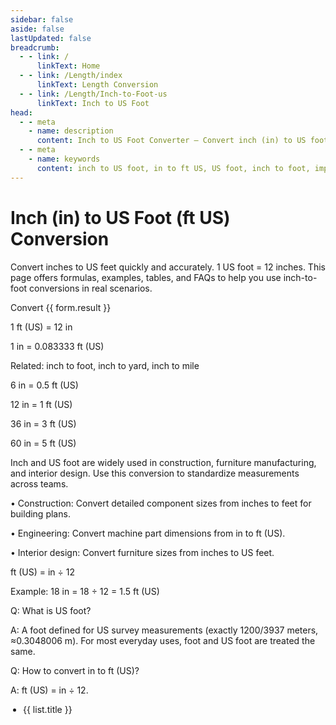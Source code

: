 ```yaml
---
sidebar: false
aside: false
lastUpdated: false
breadcrumb:
  - - link: /
      linkText: Home
  - - link: /Length/index
      linkText: Length Conversion
  - - link: /Length/Inch-to-Foot-us
      linkText: Inch to US Foot
head:
  - - meta
    - name: description
      content: Inch to US Foot Converter — Convert inch (in) to US foot (ft US) with accurate formulas and tables. Suitable for engineering and construction.
  - - meta
    - name: keywords
      content: inch to US foot, in to ft US, US foot, inch to foot, imperial units, length conversion, unit converter, measurement
---
```


# Inch (in) to US Foot (ft US) Conversion

Convert inches to US feet quickly and accurately. 1 US foot = 12 inches. This page offers formulas, examples, tables, and FAQs to help you use inch-to-foot conversions in real scenarios.

<script setup>
import { reactive } from 'vue'
import { NCard, NButton, NForm, NFormItem, NInputNumber, NGrid, NGi, NTag } from 'naive-ui'
import { Length } from '../files'
const seoKey = [
  'Unit converter','Unit conversion','inch to US foot','in to ft US','imperial units','measurement','construction','engineering'
]
const form = reactive({ title: 'Inch to US Foot Conversion', value: 0, result: 0 })
const convertHandler = () => {
  if (!form.value && form.value !== 0) return (form.result = 'Please enter a valid number.')
  form.result = `${form.value} in = ${(form.value / 12).toFixed(6)} ft (US)`
}
</script>

<n-grid cols="1 s:1 m:1 l:1 xl:2 2xl:2" x-gap="40">
  <n-gi>
    <n-card :hoverable="true" :bordered="false" size="huge" :title="form.title">
      <n-form label-placement="left" label-width="auto" require-mark-placement="right-hanging" :style="{ maxWidth: '640px' }">
        <n-form-item label="Inch (in)">
          <n-input-number v-model:value="form.value" clearable placeholder="Enter inches" />
        </n-form-item>
        <n-form-item>
          <n-button type="primary" @click="convertHandler">Convert</n-button>
        </n-form-item>
        <n-form-item label="Result">
          <n-tag type="success">{{ form.result }}</n-tag>
        </n-form-item>
      </n-form>
      <template #footer>
        <div style="display: inline-block">
          SEO: Inch to US foot keywords —
          <span v-for="(item, index) in seoKey" :key="index">{{ item }}, </span>
        </div>
      </template>
    </n-card>
  </n-gi>
  <n-gi>
    <n-grid cols="1 s:1 m:1 l:1 xl:2 2xl:2" x-gap="40">
      <n-gi>
        <n-card :bordered="false" :hoverable="true" title="Common Conversion Formulas">
          <p>1 ft (US) = 12 in</p>
          <p>1 in = 0.083333 ft (US)</p>
          <p>Related: inch to foot, inch to yard, inch to mile</p>
        </n-card>
      </n-gi>
      <n-gi>
        <n-card :bordered="false" :hoverable="true" title="Basic Conversion Table">
          <p>6 in = 0.5 ft (US)</p>
          <p>12 in = 1 ft (US)</p>
          <p>36 in = 3 ft (US)</p>
          <p>60 in = 5 ft (US)</p>
        </n-card>
      </n-gi>
      <n-gi>
        <n-card :bordered="false" :hoverable="true" title="Practical Applications">
          <p>
            Inch and US foot are widely used in construction, furniture manufacturing, and interior design. Use this conversion to standardize measurements across teams.
          </p>
          <p>
            • Construction: Convert detailed component sizes from inches to feet for building plans.
          </p>
          <p>
            • Engineering: Convert machine part dimensions from in to ft (US).
          </p>
          <p>
            • Interior design: Convert furniture sizes from inches to US feet.
          </p>
        </n-card>
      </n-gi>
      <n-gi>
        <n-card :bordered="false" :hoverable="true" title="Conversion Formula">
          <p>ft (US) = in ÷ 12</p>
          <p>Example: 18 in = 18 ÷ 12 = 1.5 ft (US)</p>
        </n-card>
      </n-gi>
      <n-gi>
        <n-card :hoverable="true" :bordered="false" title="Frequently Asked Questions">
          <p>Q: What is US foot?</p>
          <p>A: A foot defined for US survey measurements (exactly 1200/3937 meters, ≈0.3048006 m). For most everyday uses, foot and US foot are treated the same.
          </p>
          <p>Q: How to convert in to ft (US)?</p>
          <p>A: ft (US) = in ÷ 12.</p>
        </n-card>
      </n-gi>
    </n-grid>
  </n-gi>
</n-grid>

<n-grid cols="1 200:2 600:3 800:4 1200:5" x-gap="20" y-gap="20">
  <n-gi v-for="(item, index) in Length" :key="index">
    <n-card :title="item.title" :bordered="false" :hoverable="true">
      <ul style="padding-left: 20px">
        <li v-for="(list, key) in item.list" :key="key"><a :href="list.link">{{ list.title }}</a></li>
      </ul>
    </n-card>
  </n-gi>
</n-grid>